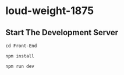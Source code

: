 # loud-weight-1875

## Start The Development Server

```
cd Front-End
```

```
npm install
```

```
npm run dev
```
